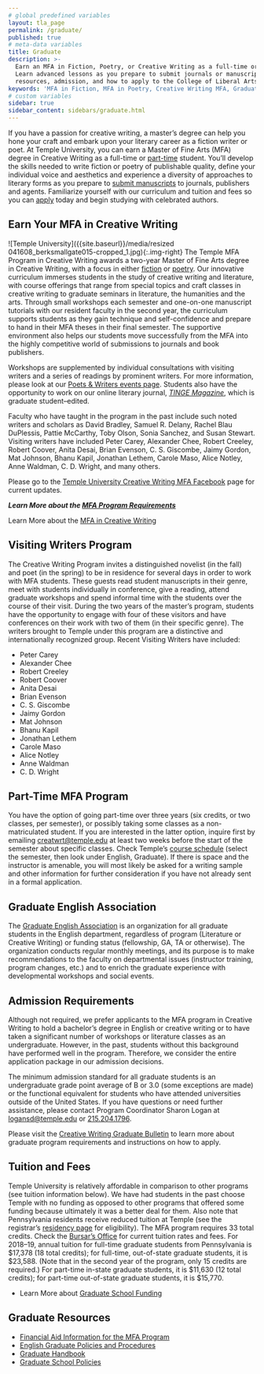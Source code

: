 ```yaml
---
# global predefined variables
layout: tla_page
permalink: /graduate/
published: true
# meta-data variables
title: Graduate
description: >-
  Earn an MFA in Fiction, Poetry, or Creative Writing as a full-time or part-time student in our graduate program.
  Learn advanced lessons as you prepare to submit journals or manuscripts. Learn more about tuition and fees,
  resources, admission, and how to apply to the College of Liberal Arts at Temple University!
keywords: 'MFA in Fiction, MFA in Poetry, Creative Writing MFA, Graduate Program, tuition, admission, resources'
# custom variables
sidebar: true
sidebar_content: sidebars/graduate.html
---
```

If you have a passion for creative writing, a master’s degree can help you hone your craft and embark upon your literary career as a fiction writer or poet. At Temple University, you can earn a Master of Fine Arts (MFA) degree in Creative Writing as a full-time or [part-time](#part-time-mfa-program) student. You’ll develop the skills needed to write fiction or poetry of publishable quality, define your individual voice and aesthetics and experience a diversity of approaches to literary forms as you prepare to [submit manuscripts](#writer-in-residence-program) to journals, publishers and agents. Familiarize yourself with our curriculum and tuition and fees so you can [apply](#admission-requirements) today and begin studying with celebrated authors.

## Earn Your MFA in Creative Writing
![Temple University]({{site.baseurl}}/media/resized 041608_berksmallgate015-cropped_1.jpg){:.img-right}
The Temple MFA Program in Creative Writing awards a two-year Master of Fine Arts degree in Creative Writing, with a focus in either [fiction](https://liberalarts.temple.edu/sites/liberalarts/files/A%20Letter%20to%20Fiction%20Writers.pdf) or [poetry](https://liberalarts.temple.edu/sites/liberalarts/files/A%20Letter%20to%20Poets.pdf). Our innovative curriculum immerses students in the study of creative writing and literature, with course offerings that range from special topics and craft classes in creative writing to graduate seminars in literature, the humanities and the arts. Through small workshops each semester and one-on-one manuscript tutorials with our resident faculty in the second year, the curriculum supports students as they gain technique and self-confidence and prepare to hand in their MFA theses in their final semester. The supportive environment also helps our students move successfully from the MFA into the highly competitive world of submissions to journals and book publishers.

Workshops are supplemented by individual consultations with visiting writers and a series of readings by prominent writers. For more information, please look at our [Poets & Writers events page](https://develop.cla.temple.edu/creative-writing/poets-and-writers/). Students also have the opportunity to work on our online literary journal, [_TINGE Magazine_](http://www.tingemagazine.org/), which is graduate student–edited.

Faculty who have taught in the program in the past include such noted writers and scholars as David Bradley, Samuel R. Delany, Rachel Blau DuPlessis, Pattie McCarthy, Toby Olson, Sonia Sanchez, and Susan Stewart. Visiting writers have included Peter Carey, Alexander Chee, Robert Creeley, Robert Coover, Anita Desai, Brian Evenson, C. S. Giscombe, Jaimy Gordon, Mat Johnson, Bhanu Kapil, Jonathan Lethem, Carole Maso, Alice Notley, Anne Waldman, C. D. Wright, and many others.

Please go to the [Temple University Creative Writing MFA Facebook](https://www.facebook.com/templecreativewriting/) page for current updates.

**_Learn More about the [MFA Program Requirements](https://liberalarts.temple.edu/sites/liberalarts/files/MFA%20Program%20Information%20Temple%20University.pdf)_**

Learn More about the [MFA in Creative Writing](http://bulletin.temple.edu/graduate/scd/cla/creative-writing-mfa/#programrequirementstext)

## Visiting Writers Program
The Creative Writing Program invites a distinguished novelist (in the fall) and poet (in the spring) to be in residence for several days in order to work with MFA students. These guests read student manuscripts in their genre, meet with students individually in conference, give a reading, attend graduate workshops and spend informal time with the students over the course of their visit. During the two years of the master’s program, students have the opportunity to engage with four of these visitors and have conferences on their work with two of them (in their specific genre). The writers brought to Temple under this program are a distinctive and internationally recognized group. Recent Visiting Writers have included:
- Peter Carey
- Alexander Chee
- Robert Creeley
- Robert Coover
- Anita Desai
- Brian Evenson
- C. S. Giscombe
- Jaimy Gordon
- Mat Johnson
- Bhanu Kapil
- Jonathan Lethem
- Carole Maso
- Alice Notley
- Anne Waldman
- C. D. Wright

## Part-Time MFA Program
You have the option of going part-time over three years (six credits, or two classes, per semester), or possibly taking some classes as a non-matriculated student. If you are interested in the latter option, inquire first by emailing [creatwrt@temple.edu](mailto:creatwrt@temple.edu) at least two weeks before the start of the semester about specific classes. Check Temple’s [course schedule](http://www.temple.edu/apply/common/cdcheck.asp) (select the semester, then look under English, Graduate). If there is space and the instructor is amenable, you will most likely be asked for a writing sample and other information for further consideration if you have not already sent in a formal application.

## Graduate English Association
The [Graduate English Association](https://sites.temple.edu/gradenglish/) is an organization for all graduate students in the English department, regardless of program (Literature or Creative Writing) or funding status (fellowship, GA, TA or otherwise). The organization conducts regular monthly meetings, and its purpose is to make recommendations to the faculty on departmental issues (instructor training, program changes, etc.) and to enrich the graduate experience with developmental workshops and social events.

## Admission Requirements
Although not required, we prefer applicants to the MFA program in Creative Writing to hold a bachelor’s degree in English or creative writing or to have taken a significant number of workshops or literature classes as an undergraduate. However, in the past, students without this background have performed well in the program. Therefore, we consider the entire application package in our admission decisions.

The minimum admission standard for all graduate students is an undergraduate grade point average of B or 3.0 (some exceptions are made) or the functional equivalent for students who have attended universities outside of the United States. If you have questions or need further assistance, please contact Program Coordinator Sharon Logan at [logansd@temple.edu](mailto:logansd@temple.edu) or [215.204.1796](tel:2152041796).

Please visit the [Creative Writing Graduate Bulletin](http://bulletin.temple.edu/graduate/scd/cla/creative-writing-mfa/#admissiontext) to learn more about graduate program requirements and instructions on how to apply.

## Tuition and Fees
Temple University is relatively affordable in comparison to other programs (see tuition information below). We have had students in the past choose Temple with no funding as opposed to other programs that offered some funding because ultimately it was a better deal for them. Also note that Pennsylvania residents receive reduced tuition at Temple (see the registrar’s [residency page](http://www.temple.edu/registrar/students/registration/residency/) for eligibility). The MFA program requires 33 total credits. Check the [Bursar’s Office](http://www.temple.edu/bursar/about/tuitionrates.htm) for current tuition rates and fees. For 2018–19, annual tuition for full-time graduate students from Pennsylvania is $17,378 (18 total credits); for full-time, out-of-state graduate students, it is $23,588. (Note that in the second year of the program, only 15 credits are required.) For part-time in-state graduate students, it is $11,630 (12 total credits); for part-time out-of-state graduate students, it is $15,770.

- Learn More about [Graduate School Funding](http://www.temple.edu/grad/finances/index.htm)

## Graduate Resources
- [Financial Aid Information for the MFA Program](https://liberalarts.temple.edu/sites/liberalarts/files/Financial%20Aid%20Information.pdf)
- [English Graduate Policies and Procedures](https://liberalarts.temple.edu/sites/liberalarts/files/English%20GradPoliciesProcedures-Fall16.pdf)
- [Graduate Handbook](http://www.temple.edu/grad/policies/gradpolicies.htm)
- [Graduate School Policies](http://www.temple.edu/grad/policies/index.htm)
